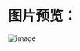 # 图片预览：

![image](https://picabstract-preview-ftn.weiyun.com/ftn_pic_abs_v3/c9520840030408e5112e0fd5b57c1da9b8bcce4c4c2bff80fd0de2f3488028e36ff7fcb281f7bb30c581324b9f5f8b87?pictype=scale&from=30013&version=3.3.3.3&uin=2287532812&fname=Snipaste_2022-01-17_14-02-08.png&size=750)
